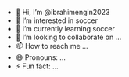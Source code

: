 - 👋 Hi, I’m @ibrahimengin2023
- 👀 I’m interested in soccer
- 🌱 I’m currently learning soccer
- 💞️ I’m looking to collaborate on ...
- 📫 How to reach me ...
- 😄 Pronouns: ...
- ⚡ Fun fact: ...

<!---
ibrahimengin2023/ibrahimengin2023 is a ✨ special ✨ repository because its `README.md` (this file) appears on your GitHub profile.
You can click the Preview link to take a look at your changes.
--->
